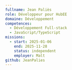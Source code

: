 ```yaml
---
fullname: Jean Paliès
role: Développeur pour HubEE
domaine: Développement
competences:
  - Développement Full-stack
  - JavaScript/TypeScript
missions:
  - start: 2025-01-06
    end: 2025-11-28
    status: independent
    employer: Malt
github: JeanPalies
---
```

